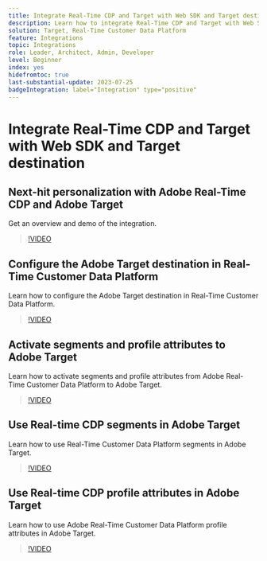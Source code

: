 ```yaml
---
title: Integrate Real-Time CDP and Target with Web SDK and Target destination
description: Learn how to integrate Real-Time CDP and Target with Web SDK and Target destination. 
solution: Target, Real-Time Customer Data Platform 
feature: Integrations
topic: Integrations
role: Leader, Architect, Admin, Developer
level: Beginner
index: yes
hidefromtoc: true
last-substantial-update: 2023-07-25
badgeIntegration: label="Integration" type="positive"
---
```


# Integrate Real-Time CDP and Target with Web SDK and Target destination

## Next-hit personalization with Adobe Real-Time CDP and Adobe Target

Get an overview and demo of the integration.

>[!VIDEO](https://video.tv.adobe.com/v/340091?quality=12&learn=on)


## Configure the Adobe Target destination in Real-Time Customer Data Platform

Learn how to configure the Adobe Target destination in Real-Time Customer Data Platform.

>[!VIDEO](https://video.tv.adobe.com/v/3418799/?learn=on)

## Activate segments and profile attributes to Adobe Target

Learn how to activate segments and profile attributes from Adobe Real-Time Customer Data Platform to Adobe Target.

>[!VIDEO](https://video.tv.adobe.com/v/3419036/?learn=on)

## Use Real-time CDP segments in Adobe Target

Learn how to use Real-Time Customer Data Platform segments in Adobe Target.

>[!VIDEO](https://video.tv.adobe.com/v/3419149/?learn=on)

## Use Real-time CDP profile attributes in Adobe Target

Learn how to use Adobe Real-Time Customer Data Platform profile attributes in Adobe Target. 

>[!VIDEO](https://video.tv.adobe.com/v/3419318/?learn=on)

